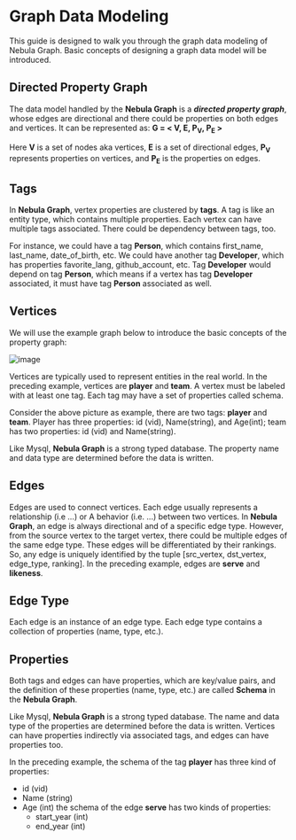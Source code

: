 # Graph Data Modeling
This guide is designed to walk you through the graph data modeling  of Nebula Graph. Basic concepts of designing a graph data model will be introduced.

## Directed Property Graph

The data model handled by the **Nebula Graph** is a **_directed property graph_**, whose edges are directional and there could be properties on both edges and vertices. It can be represented as:
**G = < V, E, P<sub>V</sub>, P<sub>E</sub> >**

Here **V** is a set of nodes aka vertices, **E** is a set of directional edges,
**P<sub>V</sub>** represents properties on vertices, and **P<sub>E</sub>** is the properties on edges.

## Tags
In **Nebula Graph**, vertex properties are clustered by **tags**. A tag is like an entity type, which contains multiple properties. Each vertex can have multiple tags associated. There could be dependency between tags, too.

For instance, we could have a tag **Person**, which contains first_name, last_name, date_of_birth, etc. We could have another tag **Developer**, which has properties favorite_lang, github_account, etc. Tag **Developer** would depend on tag **Person**, which means if a vertex has tag **Developer** associated, it must have tag **Person** associated as well.

## Vertices
We will use the example graph below to introduce the basic concepts of the property graph:

![image](https://user-images.githubusercontent.com/42762957/61120012-96b25a80-a4ce-11e9-8460-067cac52a1e0.png)

Vertices are typically used to represent entities in the real world. In the preceding example, vertices are **player** and **team**. A vertex must be labeled with at least one tag. Each tag may have a set of properties called schema.

Consider the above picture as example, there are two tags: **player** and **team**. Player has three properties: id (vid), Name(string), and Age(int); team has two properties: id (vid) and Name(string).

Like Mysql, **Nebula Graph** is a strong typed database. The property name and data type are determined before the data is written.

## Edges
Edges are used to connect vertices. Each edge usually represents a relationship (i.e ...) or A behavior (i.e. ...) between two vertices. In **Nebula Graph**, an edge is always directional and of a specific edge type. However, from the source vertex to the target vertex, there could be multiple edges of
the same edge type.
These edges will be differentiated by their rankings. So, any
edge is uniquely identified by the tuple [src_vertex, dst_vertex, edge_type, ranking]. In
the preceding example, edges are **serve**
and **likeness**.

## Edge Type

Each edge is an instance of an edge type. Each edge type contains a collection of properties (name, type, etc.).

## Properties

Both tags and edges can have properties, which are key/value pairs, and the definition of these properties (name, type, etc.) are called **Schema** in the **Nebula Graph**. 

Like Mysql, **Nebula Graph** is a strong typed database. The name and data type of the properties are determined before the data is written. Vertices can have properties indirectly via associated tags, and edges can have properties too.

In the preceding example, the schema of the tag **player** has three kind of properties:
- id (vid)
- Name (string)
- Age (int)
  the schema of the edge **serve** has two kinds of properties:
  - start_year (int)
  - end_year (int)






